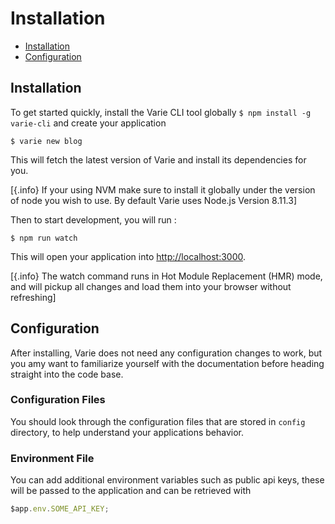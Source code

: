 # Installation

- [Installation](#installation)
- [Configuration](#configuration)

## Installation

To get started quickly, install the Varie CLI tool globally `$ npm install -g varie-cli` and create your application

`$ varie new blog`

This will fetch the latest version of Varie and install its dependencies for you.

[{.info} If your using NVM make sure to install it globally under the version of node you wish to use. By default Varie uses Node.js Version 8.11.3]

Then to start development, you will run :

`$ npm run watch`

This will open your application into [http://localhost:3000](http://localhost:3000).

[{.info} The watch command runs in Hot Module Replacement (HMR) mode, and will pickup all changes and load them into your browser without refreshing]

## Configuration

After installing, Varie does not need any configuration changes to work, but you amy want
to familiarize yourself with the documentation before heading straight
into the code base.

### Configuration Files

You should look through the configuration files that are stored
in `config` directory, to help understand your applications behavior.

### Environment File

You can add additional environment variables such as public api keys,
these will be passed to the application and can be retrieved with

```js
$app.env.SOME_API_KEY;
```
